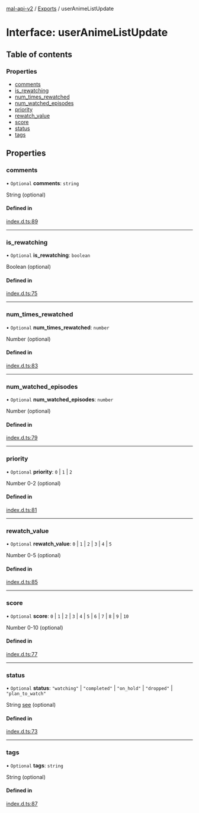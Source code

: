 [mal-api-v2](../../README.md) / [Exports](../modules.md) / userAnimeListUpdate

# Interface: userAnimeListUpdate

## Table of contents

### Properties

-   [comments](userAnimeListUpdate.md#comments)
-   [is_rewatching](userAnimeListUpdate.md#is_rewatching)
-   [num_times_rewatched](userAnimeListUpdate.md#num_times_rewatched)
-   [num_watched_episodes](userAnimeListUpdate.md#num_watched_episodes)
-   [priority](userAnimeListUpdate.md#priority)
-   [rewatch_value](userAnimeListUpdate.md#rewatch_value)
-   [score](userAnimeListUpdate.md#score)
-   [status](userAnimeListUpdate.md#status)
-   [tags](userAnimeListUpdate.md#tags)

## Properties

### comments

• `Optional` **comments**: `string`

String (optional)

#### Defined in

[index.d.ts:89](https://github.com/droidxrx/mal-api-v2/blob/bcfd676/lib/index.d.ts#L89)

---

### is_rewatching

• `Optional` **is_rewatching**: `boolean`

Boolean (optional)

#### Defined in

[index.d.ts:75](https://github.com/droidxrx/mal-api-v2/blob/bcfd676/lib/index.d.ts#L75)

---

### num_times_rewatched

• `Optional` **num_times_rewatched**: `number`

Number (optional)

#### Defined in

[index.d.ts:83](https://github.com/droidxrx/mal-api-v2/blob/bcfd676/lib/index.d.ts#L83)

---

### num_watched_episodes

• `Optional` **num_watched_episodes**: `number`

Number (optional)

#### Defined in

[index.d.ts:79](https://github.com/droidxrx/mal-api-v2/blob/bcfd676/lib/index.d.ts#L79)

---

### priority

• `Optional` **priority**: `0` \| `1` \| `2`

Number 0-2 (optional)

#### Defined in

[index.d.ts:81](https://github.com/droidxrx/mal-api-v2/blob/bcfd676/lib/index.d.ts#L81)

---

### rewatch_value

• `Optional` **rewatch_value**: `0` \| `1` \| `2` \| `3` \| `4` \| `5`

Number 0-5 (optional)

#### Defined in

[index.d.ts:85](https://github.com/droidxrx/mal-api-v2/blob/bcfd676/lib/index.d.ts#L85)

---

### score

• `Optional` **score**: `0` \| `1` \| `2` \| `3` \| `4` \| `5` \| `6` \| `7` \| `8` \| `9` \| `10`

Number 0-10 (optional)

#### Defined in

[index.d.ts:77](https://github.com/droidxrx/mal-api-v2/blob/bcfd676/lib/index.d.ts#L77)

---

### status

• `Optional` **status**: `"watching"` \| `"completed"` \| `"on_hold"` \| `"dropped"` \| `"plan_to_watch"`

String [see](userAnimeListUpdate.md#status) (optional)

#### Defined in

[index.d.ts:73](https://github.com/droidxrx/mal-api-v2/blob/bcfd676/lib/index.d.ts#L73)

---

### tags

• `Optional` **tags**: `string`

String (optional)

#### Defined in

[index.d.ts:87](https://github.com/droidxrx/mal-api-v2/blob/bcfd676/lib/index.d.ts#L87)
